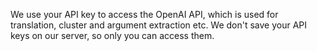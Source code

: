 We use your API key to access the OpenAI API, which is used for translation, cluster and argument extraction etc. We don't save your API keys on our server, so only you can access them.
